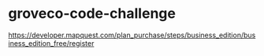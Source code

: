 # groveco-code-challenge

https://developer.mapquest.com/plan_purchase/steps/business_edition/business_edition_free/register
